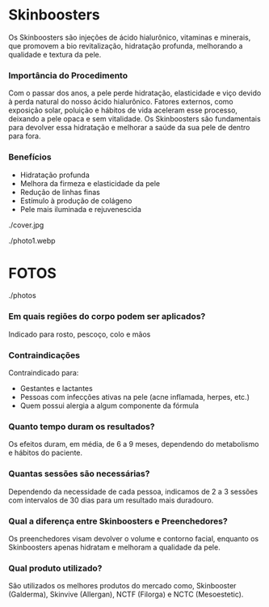 <!-- order:50 -->

<!-- title:start -->
# Skinboosters
<!-- title:end -->
<!-- description:start -->
Os Skinboosters são injeções de ácido hialurônico, vitaminas e minerais, que promovem a bio revitalização, hidratação profunda, melhorando a qualidade e textura da pele.

### Importância do Procedimento  
Com o passar dos anos, a pele perde hidratação, elasticidade e viço devido à perda natural do nosso ácido hialurônico. Fatores externos, como exposição solar, poluição e hábitos de vida aceleram esse processo, deixando a pele opaca e sem vitalidade. Os Skinboosters são fundamentais para devolver essa hidratação e melhorar a saúde da sua pele de dentro para fora.

### Benefícios  
- Hidratação profunda  
- Melhora da firmeza e elasticidade da pele  
- Redução de linhas finas  
- Estímulo à produção de colágeno  
- Pele mais iluminada e rejuvenescida  
<!-- description:end -->
<!-- cover:start -->
./cover.jpg
<!-- cover:end -->

<!-- photo1:start -->
./photo1.webp
<!-- photo1:end -->

<!-- carousel:start -->
# FOTOS
./photos
<!-- carousel:end -->

<!-- faq:start -->
### Em quais regiões do corpo podem ser aplicados?  
Indicado para rosto, pescoço, colo e mãos
<!-- faq:end -->
<!-- faq:start -->
### Contraindicações  
Contraindicado para:  
- Gestantes e lactantes  
- Pessoas com infecções ativas na pele (acne inflamada, herpes, etc.)  
- Quem possui alergia a algum componente da fórmula  
<!-- faq:end -->
<!-- faq:start -->
### Quanto tempo duram os resultados?  
Os efeitos duram, em média, de 6 a 9 meses, dependendo do metabolismo e hábitos do paciente.
<!-- faq:end -->
<!-- faq:start -->
### Quantas sessões são necessárias?  
Dependendo da necessidade de cada pessoa, indicamos de 2 a 3 sessões com intervalos de 30 dias para um resultado mais duradouro.
<!-- faq:end -->
<!-- faq:start -->
### Qual a diferença entre Skinboosters e Preenchedores?  
Os preenchedores visam devolver o volume e contorno facial, enquanto os Skinboosters apenas hidratam e melhoram a qualidade da pele.
<!-- faq:end -->
<!-- faq:start -->
### Qual produto utilizado?  
São utilizados os melhores produtos do mercado como, Skinbooster (Galderma), Skinvive (Allergan), NCTF (Filorga) e NCTC (Mesoestetic).
<!-- faq:end -->
